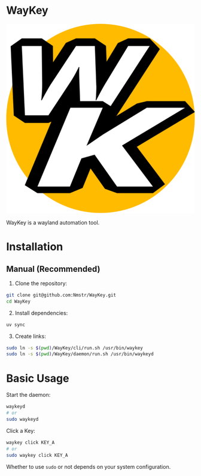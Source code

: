 # WayKey

![Image](./assets/WayKey.svg)

WayKey is a wayland automation tool.

# Installation

## Manual (Recommended)

1. Clone the repository:
```bash
git clone git@github.com:Nmstr/WayKey.git
cd WayKey
```

2. Install dependencies:
```bash
uv sync
```

3. Create links:
```bash
sudo ln -s $(pwd)/WayKey/cli/run.sh /usr/bin/waykey
sudo ln -s $(pwd)/WayKey/daemon/run.sh /usr/bin/waykeyd
```

# Basic Usage

Start the daemon:
```bash
waykeyd
# or
sudo waykeyd
```

Click a Key:
```bash
waykey click KEY_A
# or
sudo waykey click KEY_A
```

Whether to use `sudo` or not depends on your system configuration.
